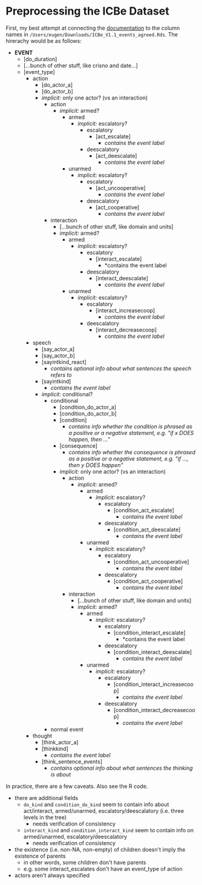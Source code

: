 # Preprocessing the ICBe Dataset

First, my best attempt at connecting the [documentation](https://docs.google.com/document/d/1aJkweohbfIWtNpJw1CmXbeIiK6czbJ5iPyKwiYP1YlU/edit#heading=h.61nwccqse1xi) to the column names in `/Users/eugen/Downloads/ICBe_V1.1_events_agreed.Rds`. The hirerachy would be as follows:

- **EVENT**
    - [do_duration]
    - [...bunch of other stuff, like crisno and date...]
    - [event_type]
        - action
            - [do_actor_a]
            - [do_actor_b]
            - *implicit:* only one actor? (vs an interaction)
                - action
                    - *implicit:* armed?
                        - armed
                            - *implicit:* escalatory?
                                - escalatory
                                    - [act_escalate]
                                        - *contains the event label*
                                - deescalatory
                                    - [act_deescalate]
                                        - *contains the event label*
                        - unarmed
                            - *implicit:* escalatory?
                                - escalatory
                                    - [act_uncooperative]
                                        - *contains the event label*
                                - deescalatory
                                    - [act_cooperative]
                                        - *contains the event label*
                - interaction
                    - [...bunch of other stuff, like domain and units]
                    - *implicit:* armed?
                        - armed
                            - *implicit:* escalatory?
                                - escalatory
                                    - [interact_escalate]
                                        - *contains the event label
                                - deescalatory
                                    - [interact_deescalate]
                                        - *contains the event label*
                        - unarmed
                            - *implicit:* escalatory?
                                - escalatory
                                    - [interact_increasecoop]
                                        - *contains the event label*
                                - deescalatory
                                    - [interact_decreasecoop]
                                        - *contains the event label*
        - speech
            - [say_actor_a]
            - [say_actor_b]
            - [sayintkind_react]
                - *contains optional info about what sentences the speech refers to*
            - [sayintkind]
                - *contains the event label*
            - *implicit:* conditional?
                - conditional
                    - [condition_do_actor_a]
                    - [condition_do_actor_b]
                    - [condition]
                        - *contains info whether the condition is phrased as a positive or a negative statement, e.g. "if x DOES happen, then ..."*
                    - [consequence]
                        - *contains info whether the consequence is phrased as a positive or a negative statement, e.g. "if ..., then y DOES happen"*
                    - *implicit:* only one actor? (vs an interaction)
                        - action
                            - *implicit:* armed?
                                - armed
                                    - *implicit:* escalatory?
                                        - escalatory
                                            - [condition_act_escalate]
                                                - *contains the event label*
                                        - deescalatory
                                            - [condition_act_deescalate]
                                                - *contains the event label*
                                - unarmed
                                    - *implicit:* escalatory?
                                        - escalatory
                                            - [condition_act_uncooperative]
                                                - *contains the event label*
                                        - deescalatory
                                            - [condition_act_cooperative]
                                                - *contains the event label*
                        - interaction
                            - [...bunch of other stuff, like domain and units]
                            - *implicit:* armed?
                                - armed
                                    - *implicit:* escalatory?
                                        - escalatory
                                            - [condition_interact_escalate]
                                                - *contains the event label
                                        - deescalatory
                                            - [condition_interact_deescalate]
                                                - *contains the event label*
                                - unarmed
                                    - *implicit:* escalatory?
                                        - escalatory
                                            - [condition_interact_increasecoop]
                                                - *contains the event label*
                                        - deescalatory
                                            - [condition_interact_decreasecoop]
                                                - *contains the event label*
                - normal event
        - thought
            - [think_actor_a]
            - [thinkkind]
                - *contains the event label*
            - [think_sentence_events]
                - *contains optional info about what sentences the thinking is about*

In practice, there are a few caveats. Also see the R code.

- there are additional fields
    - `do_kind` and `condition_do_kind` seem to contain info about act/interact, armed/unarmed, escalatory/deescalatory (i.e. three levels in the tree)
        - needs verification of consistency
    - `interact_kind` and `condition_interact_kind` seem to contain info on armed/unarmed, escalatory/deescalatory
        - needs verification of consistency
- the existence (i.e. non-NA, non-empty) of children doesn't imply the existence of parents
    - in other words, some children don't have parents
    - e.g. some interact_escalates don't have an event_type of action
- actors aren't always specified
